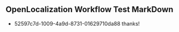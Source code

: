 ## OpenLocalization Workflow Test MarkDown
* 52597c7d-1009-4a9d-8731-01629710da88 
thanks!<!--HONumber=Mar16_HO3-->
